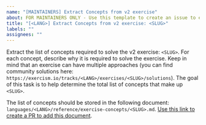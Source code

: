 ```yaml
---
name: "[MAINTAINERS] Extract Concepts from v2 exercise"
about: FOR MAINTAINERS ONLY - Use this template to create an issue to extract Concepts from a v2 exercise
title: "[<LANG>] Extract Concepts from v2 exercise: <SLUG>"
labels: ""
assignees: ""
---
```


Extract the list of concepts required to solve the v2 <LANG> exercise: `<SLUG>`. For each concept, describe why it is required to solve the exercise. Keep in mind that an exercise can have multiple approaches (you can find community solutions here: `https://exercism.io/tracks/<LANG>/exercises/<SLUG>/solutions`). The goal of this task is to help determine the total list of concepts that make up `<SLUG>`.

The list of concepts should be stored in the following document: `languages/<LANG>/reference/exercise-concepts/<SLUG>.md`. [Use this link to create a PR to add this document][pr-link].

[pr-link]: ../new/master?filename=languages/<LANG>/reference/exercise-concepts/<SLUG>.md
